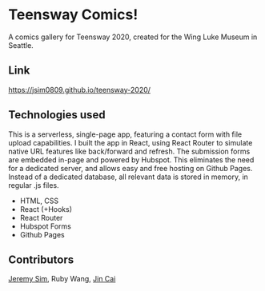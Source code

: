 # Teensway Comics!
A comics gallery for Teensway 2020, created for the Wing Luke Museum in Seattle.

## Link

https://jsim0809.github.io/teensway-2020/

## Technologies used

This is a serverless, single-page app, featuring a contact form with file upload capabilities. I built the app in React, using React Router to simulate native URL features like back/forward and refresh. The submission forms are embedded in-page and powered by Hubspot. This eliminates the need for a dedicated server, and allows easy and free hosting on Github Pages. Instead of a dedicated database, all relevant data is stored in memory, in regular .js files.

- HTML, CSS
- React (+Hooks)
- React Router
- Hubspot Forms
- Github Pages

## Contributors

  [Jeremy Sim](https://github.com/jsim0809), Ruby Wang, [Jin Cai](https://github.com/jscholar)
